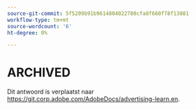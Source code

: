 ```yaml
---
source-git-commit: 5f5209b91b9614804022700cfa8f660f78f13081
workflow-type: tm+mt
source-wordcount: '6'
ht-degree: 0%

---
```

# ARCHIVED

Dit antwoord is verplaatst naar <https://git.corp.adobe.com/AdobeDocs/advertising-learn.en>.